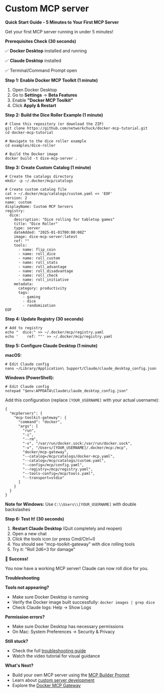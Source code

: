 # Custom MCP server

**Quick Start Guide - 5 Minutes to Your First MCP Server**

Get your first MCP server running in under 5 minutes!

**Prerequisites Check (30 seconds)**

✅ **Docker Desktop** installed and running

✅ **Claude Desktop** installed

✅ Terminal/Command Prompt open

**Step 1: Enable Docker MCP Toolkit (1 minute)**

1. Open Docker Desktop
2. Go to **Settings** → **Beta Features**
3. Enable **"Docker MCP Toolkit"**
4. Click **Apply & Restart**

**Step 2: Build the Dice Roller Example (1 minute)**

```
# Clone this repository (or download the ZIP)
git clone https://github.com/networkchuck/docker-mcp-tutorial.git
cd docker-mcp-tutorial

# Navigate to the dice roller example
cd examples/dice-roller

# Build the Docker image
docker build -t dice-mcp-server .
```

**Step 3: Create Custom Catalog (1 minute)**

```
# Create the catalogs directory
mkdir -p ~/.docker/mcp/catalogs

# Create custom catalog file
cat > ~/.docker/mcp/catalogs/custom.yaml << 'EOF'
version: 2
name: custom
displayName: Custom MCP Servers
registry:
  dice:
    description: "Dice rolling for tabletop games"
    title: "Dice Roller"
    type: server
    dateAdded: "2025-01-01T00:00:00Z"
    image: dice-mcp-server:latest
    ref: ""
    tools:
      - name: flip_coin
      - name: roll_dice
      - name: roll_custom
      - name: roll_stats
      - name: roll_advantage
      - name: roll_disadvantage
      - name: roll_check
      - name: roll_initiative
    metadata:
      category: productivity
      tags:
        - gaming
        - dice
        - randomization
EOF
```

**Step 4: Update Registry (30 seconds)**

```
# Add to registry
echo "  dice:" >> ~/.docker/mcp/registry.yaml
echo '    ref: ""' >> ~/.docker/mcp/registry.yaml
```

**Step 5: Configure Claude Desktop (1 minute)**

**macOS:**

```
# Edit Claude config
nano ~/Library/Application\ Support/Claude/claude_desktop_config.json
```

**Windows (PowerShell):**

```
# Edit Claude config
notepad "$env:APPDATA\Claude\claude_desktop_config.json"
```

Add this configuration (replace `[YOUR_USERNAME]` with your actual username):

```
{
  "mcpServers": {
    "mcp-toolkit-gateway": {
      "command": "docker",
      "args": [
        "run",
        "-i",
        "--rm",
        "-v", "/var/run/docker.sock:/var/run/docker.sock",
        "-v", "/Users/[YOUR_USERNAME]/.docker/mcp:/mcp",
        "docker/mcp-gateway",
        "--catalog=/mcp/catalogs/docker-mcp.yaml",
        "--catalog=/mcp/catalogs/custom.yaml",
        "--config=/mcp/config.yaml",
        "--registry=/mcp/registry.yaml",
        "--tools-config=/mcp/tools.yaml",
        "--transport=stdio"
      ]
    }
  }
}
```

**Note for Windows:** Use `C:\\Users\\[YOUR_USERNAME]` with double backslashes

**Step 6: Test It! (30 seconds)**

1. **Restart Claude Desktop** (Quit completely and reopen)
2. Open a new chat
3. Click the tools icon (or press Cmd/Ctrl+I)
4. You should see "mcp-toolkit-gateway" with dice rolling tools
5. Try it: "Roll 2d6+3 for damage"

**🎉 Success!**

You now have a working MCP server! Claude can now roll dice for you.

**Troubleshooting**

**Tools not appearing?**

- Make sure Docker Desktop is running
- Verify the Docker image built successfully: `docker images | grep dice`
- Check Claude logs: Help → Show Logs

**Permission errors?**

- Make sure Docker Desktop has necessary permissions
- On Mac: System Preferences → Security & Privacy

**Still stuck?**

- Check the full [troubleshooting guide](https://github.com/theNetworkChuck/docker-mcp-tutorial/blob/main/docs/troubleshooting.md)
- Watch the video tutorial for visual guidance

**What's Next?**

- Build your own MCP server using the [MCP Builder Prompt](https://github.com/theNetworkChuck/docker-mcp-tutorial/blob/main/mcp-builder-prompt)
- Learn about [custom server development](https://github.com/theNetworkChuck/docker-mcp-tutorial/blob/main/docs/custom-servers.md)
- Explore the [Docker MCP Gateway](https://github.com/theNetworkChuck/docker-mcp-tutorial/blob/main/docs/docker-gateway.md)